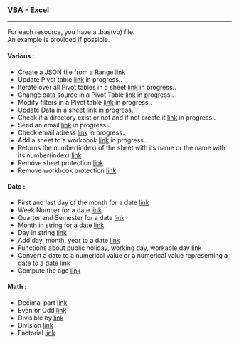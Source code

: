 
### VBA - Excel
---

For each resource, you have a .bas(vb) file.  
An example is provided if possible.

#### Various :

- Create a JSON file from a Range [link](https://github.com/NicoDupont/Resources/blob/master/VBA-Excel/Various/create_a_json_file.bas)
- Update Pivot table [link]() in progress..
- Iterate over all Pivot tables in a sheet [link]() in progress..
- Change data source in a Pivot Table [link]() in progress..
- Modify filters in a Pivot table [link]() in progress..
- Update Data in a sheet [link]() in progress..
- Check if a directory exist or not and if not create it [link]() in progress..
- Send an email [link]() in progress..
- Check email adress [link]() in progress..
- Add a sheet to a workbook [link]() in progress..
- Returns the number(index) of the sheet with its name or the name with its number(index) [link](https://github.com/NicoDupont/Resources/blob/master/VBA-Excel/Various/sheet_index_name.bas)
- Remove sheet protection [link](https://github.com/NicoDupont/Resources/blob/master/VBA-Excel/Various/remove_sheet_protection.bas)
- Remove workbook protection [link](https://github.com/NicoDupont/Resources/blob/master/VBA-Excel/Various/remove_workbook_protection.bas)

#### Date :

- First and last day of the month for a date [link](https://github.com/NicoDupont/Resources/blob/master/VBA-Excel/Date/first_and_last_day_of_the_month.bas)
- Week Number for a date [link](https://github.com/NicoDupont/Resources/blob/master/VBA-Excel/Date/week_number.bas)
- Quarter and Semester for a date [link](https://github.com/NicoDupont/Resources/blob/master/VBA-Excel/Date/quarter_and_semester.bas)
- Month in string for a date [link](https://github.com/NicoDupont/Resources/blob/master/VBA-Excel/Date/month.bas)
- Day in string [link](https://github.com/NicoDupont/Resources/blob/master/VBA-Excel/Date/day.bas)
- Add day, month, year to a date [link](https://github.com/NicoDupont/Resources/blob/master/VBA-Excel/Date/add_day_month_year.bas)
- Functions about public holiday, working day, workable day [link](https://github.com/NicoDupont/Resources/blob/master/VBA-Excel/Date/public_holiday_working_workable_day.bas)
- Convert a date to a numerical value or a numerical value representing a date to a date [link](https://github.com/NicoDupont/Resources/blob/master/VBA-Excel/Date/num_to_date_or_date_to_num.bas)
- Compute the age [link](https://github.com/NicoDupont/Resources/blob/master/VBA-Excel/Date/compute_age.bas)

#### Math :

- Decimal part [link](https://github.com/NicoDupont/Resources/blob/master/VBA-Excel/Math/decimal_part.bas)
- Even or Odd [link](https://github.com/NicoDupont/Resources/blob/master/VBA-Excel/Math/is_even_or_odd.bas)
- Divisible by [link](https://github.com/NicoDupont/Resources/blob/master/VBA-Excel/Math/is_divisible.bas)
- Division [link](https://github.com/NicoDupont/Resources/blob/master/VBA-Excel/Math/division.bas)
- Factorial [link](https://github.com/NicoDupont/Resources/blob/master/VBA-Excel/Math/factorial.bas)
